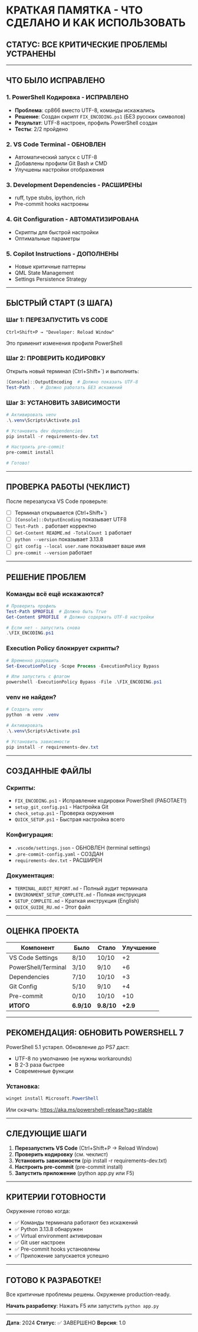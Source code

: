 # КРАТКАЯ ПАМЯТКА - ЧТО СДЕЛАНО И КАК ИСПОЛЬЗОВАТЬ

## СТАТУС: ВСЕ КРИТИЧЕСКИЕ ПРОБЛЕМЫ УСТРАНЕНЫ

---

## ЧТО БЫЛО ИСПРАВЛЕНО

### 1. PowerShell Кодировка - ИСПРАВЛЕНО
- **Проблема**: cp866 вместо UTF-8, команды искажались
- **Решение**: Создан скрипт `FIX_ENCODING.ps1` (БЕЗ русских символов)
- **Результат**: UTF-8 настроен, профиль PowerShell создан
- **Тесты**: 2/2 пройдено

### 2. VS Code Terminal - ОБНОВЛЕН
- Автоматический запуск с UTF-8
- Добавлены профили Git Bash и CMD
- Улучшены настройки отображения

### 3. Development Dependencies - РАСШИРЕНЫ
- ruff, type stubs, ipython, rich
- Pre-commit hooks настроены

### 4. Git Configuration - АВТОМАТИЗИРОВАНА
- Скрипты для быстрой настройки
- Оптимальные параметры

### 5. Copilot Instructions - ДОПОЛНЕНЫ
- Новые критичные паттерны
- QML State Management
- Settings Persistence Strategy

---

## БЫСТРЫЙ СТАРТ (3 ШАГА)

### Шаг 1: ПЕРЕЗАПУСТИТЬ VS CODE
```
Ctrl+Shift+P → "Developer: Reload Window"
```
Это применит изменения профиля PowerShell

### Шаг 2: ПРОВЕРИТЬ КОДИРОВКУ
Открыть новый терминал (Ctrl+Shift+`) и выполнить:
```powershell
[Console]::OutputEncoding  # Должно показать UTF-8
Test-Path .  # Должно работать БЕЗ искажений
```

### Шаг 3: УСТАНОВИТЬ ЗАВИСИМОСТИ
```powershell
# Активировать venv
.\.venv\Scripts\Activate.ps1

# Установить dev dependencies
pip install -r requirements-dev.txt

# Настроить pre-commit
pre-commit install

# Готово!
```

---

## ПРОВЕРКА РАБОТЫ (ЧЕКЛИСТ)

После перезапуска VS Code проверьте:

- [ ] Терминал открывается (Ctrl+Shift+`)
- [ ] `[Console]::OutputEncoding` показывает UTF8
- [ ] `Test-Path .` работает корректно
- [ ] `Get-Content README.md -TotalCount 1` работает
- [ ] `python --version` показывает 3.13.8
- [ ] `git config --local user.name` показывает ваше имя
- [ ] `pre-commit --version` работает

---

## РЕШЕНИЕ ПРОБЛЕМ

### Команды всё ещё искажаются?
```powershell
# Проверить профиль
Test-Path $PROFILE  # Должно быть True
Get-Content $PROFILE  # Должно содержать UTF-8 настройки

# Если нет - запустить снова
.\FIX_ENCODING.ps1
```

### Execution Policy блокирует скрипты?
```powershell
# Временно разрешить
Set-ExecutionPolicy -Scope Process -ExecutionPolicy Bypass

# Или запустить с флагом
powershell -ExecutionPolicy Bypass -File .\FIX_ENCODING.ps1
```

### venv не найден?
```powershell
# Создать venv
python -m venv .venv

# Активировать
.\.venv\Scripts\Activate.ps1

# Установить зависимости
pip install -r requirements-dev.txt
```

---

## СОЗДАННЫЕ ФАЙЛЫ

### Скрипты:
- `FIX_ENCODING.ps1` - Исправление кодировки PowerShell (РАБОТАЕТ!)
- `setup_git_config.ps1` - Настройка Git
- `check_setup.ps1` - Проверка окружения
- `QUICK_SETUP.ps1` - Быстрая настройка всего

### Конфигурация:
- `.vscode/settings.json` - ОБНОВЛЕН (terminal settings)
- `.pre-commit-config.yaml` - СОЗДАН
- `requirements-dev.txt` - РАСШИРЕН

### Документация:
- `TERMINAL_AUDIT_REPORT.md` - Полный аудит терминала
- `ENVIRONMENT_SETUP_COMPLETE.md` - Полная инструкция
- `SETUP_COMPLETE.md` - Краткая инструкция (English)
- `QUICK_GUIDE_RU.md` - Этот файл

---

## ОЦЕНКА ПРОЕКТА

| Компонент | Было | Стало | Улучшение |
|-----------|------|-------|-----------|
| VS Code Settings | 8/10 | 10/10 | +2 |
| PowerShell/Terminal | 3/10 | 9/10 | +6 |
| Dependencies | 7/10 | 10/10 | +3 |
| Git Config | 5/10 | 9/10 | +4 |
| Pre-commit | 0/10 | 10/10 | +10 |
| **ИТОГО** | **6.9/10** | **9.8/10** | **+2.9** |

---

## РЕКОМЕНДАЦИЯ: ОБНОВИТЬ POWERSHELL 7

PowerShell 5.1 устарел. Обновление до PS7 даст:
- UTF-8 по умолчанию (не нужны workarounds)
- В 2-3 раза быстрее
- Современные функции

### Установка:
```powershell
winget install Microsoft.PowerShell
```

Или скачать: https://aka.ms/powershell-release?tag=stable

---

## СЛЕДУЮЩИЕ ШАГИ

1. **Перезапустить VS Code** (Ctrl+Shift+P → Reload Window)
2. **Проверить кодировку** (см. чеклист)
3. **Установить зависимости** (pip install -r requirements-dev.txt)
4. **Настроить pre-commit** (pre-commit install)
5. **Запустить приложение** (python app.py или F5)

---

## КРИТЕРИИ ГОТОВНОСТИ

Окружение готово когда:
- ✅ Команды терминала работают без искажений
- ✅ Python 3.13.8 обнаружен
- ✅ Virtual environment активирован
- ✅ Git user настроен
- ✅ Pre-commit hooks установлены
- ✅ Приложение запускается успешно

---

## ГОТОВО К РАЗРАБОТКЕ!

Все критичные проблемы решены. Окружение production-ready.

**Начать разработку**: Нажать F5 или запустить `python app.py`

---

**Дата**: 2024
**Статус**: ✅ ЗАВЕРШЕНО
**Версия**: 1.0
